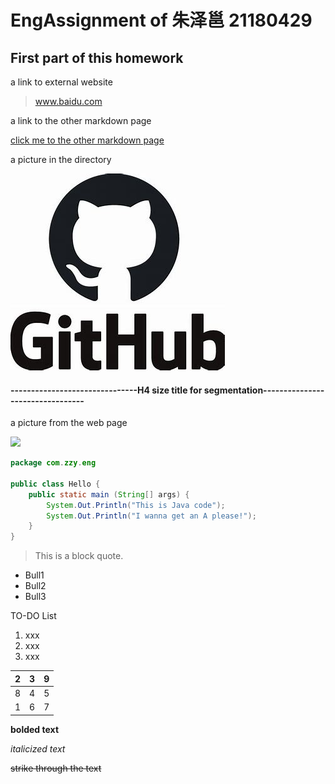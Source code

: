 # EngAssignment of 朱泽邕 21180429
## First part of this homework

a link to external website

> www.baidu.com



a link to the other markdown page

[click me to the other markdown page](Readmylips.md)



a picture in the directory

![jessica-weiller-GAw5wFLVWVo-unsplash](OIP.jpg)

#### -------------------------------H4 size title for segmentation---------------------------------

a picture from the web page

![](https://www.thesoftwarereport.com/wp-content/uploads/2019/06/github2.jpeg)



``` Java
package com.zzy.eng

public class Hello {
    public static main (String[] args) {
        System.Out.Println("This is Java code");
        System.Out.Println("I wanna get an A please!");
    }
}
```



> This is a block quote.

- Bull1
- Bull2
- Bull3

TO-DO List

1. xxx
2. xxx
3. xxx

| 2    | 3    | 9    |
| ---- | ---- | ---- |
| 8    | 4    | 5    |
| 1    | 6    | 7    |

**bolded text**

*italicized text*

 ~~strike through the text~~
